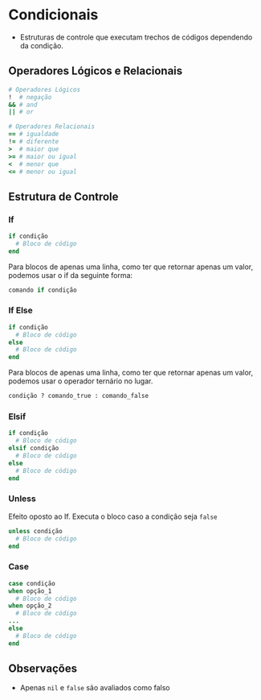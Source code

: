 # Condicionais

- Estruturas de controle que executam trechos de códigos dependendo da condição.

## Operadores Lógicos e Relacionais

```rb
# Operadores Lógicos
!  # negação
&& # and
|| # or 

# Operadores Relacionais
== # igualdade
!= # diferente
>  # maior que
>= # maior ou igual
<  # menor que
<= # menor ou igual
```

## Estrutura de Controle

### If

```rb
if condição
  # Bloco de código
end
```

Para blocos de apenas uma linha, como ter que retornar apenas um valor, podemos usar o if da
seguinte forma:

```rb
comando if condição
```

### If Else

```rb
if condição
  # Bloco de código
else
  # Bloco de código
end
```

Para blocos de apenas uma linha, como ter que retornar apenas um valor, podemos usar o operador
ternário no lugar.

```rb
condição ? comando_true : comando_false
```

### Elsif

```rb
if condição
  # Bloco de código
elsif condição
  # Bloco de código
else
  # Bloco de código
end
```

### Unless

Efeito oposto ao If. Executa o bloco caso a condição seja `false`

```rb
unless condição
  # Bloco de código
end
```

### Case

```rb
case condição
when opção_1
  # Bloco de código
when opção_2
  # Bloco de código
...
else
  # Bloco de código
end
```

## Observações

- Apenas `nil` e `false` são avaliados como falso
